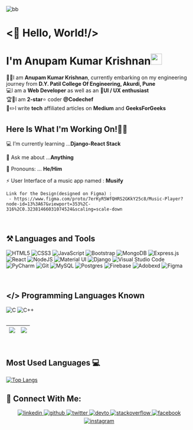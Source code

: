 ![bb](https://user-images.githubusercontent.com/69143883/123844900-358d2700-d931-11eb-9816-1480bde9c917.gif)

# <👋 Hello, World!/><br>
# I'm Anupam Kumar Krishnan<img src="https://raw.githubusercontent.com/MartinHeinz/MartinHeinz/master/wave.gif" width="30px"> 
👨‍🎓I am <b>Anupam Kumar Krishnan</b>, currently embarking on my engineering journey from <b>D.Y. Patil College Of Engineering, Akurdi, Pune</b><br>
💻I am a <b>Web Developer</b> as well as an 📱<b>UI / UX enthusiast</b><br>
🏆🥇I am <b>2-star</b>⭐️ coder <b>@Codechef</b><br>
📝✏️I write <b>tech</b> affiliated articles on <b>Medium</b> and <b>GeeksForGeeks</b><br>


## Here Is What I'm Working On!👨‍💻

  💻 I’m currently learning ...<strong>Django-React Stack</strong>

  🤔 Ask me about ...<strong>Anything</strong>
  
  👦 Pronouns: ... <strong>He/Him</strong>
    
  ⚡ User Interface of a music app named : <strong>Musify</strong>
   
    Link for the Design(designed on Figma) :
     - https://www.figma.com/proto/7erKyR5WfQHRS2GKkY25c8/Music-Player?node-id=13%3A67&viewport=353%2C-316%2C0.32381466031074524&scaling=scale-down
 
 <br>
  
  ## ⚒ Languages and Tools
   <img alt="HTML5" src="https://img.shields.io/badge/html5-%2340B783.svg?style=for-the-badge&logo=html5&logoColor=white"/>  <img alt="CSS3" src="https://img.shields.io/badge/css3-%2340B783.svg?style=for-the-badge&logo=css3&logoColor=white"/>  <img alt="JavaScript" src="https://img.shields.io/badge/javascript-%2340B783.svg?style=for-the-badge&logo=javascript&logoColor=white"/> <img alt="Bootstrap" src="https://img.shields.io/badge/bootstrap-%2340B783.svg?style=for-the-badge&logo=bootstrap&logoColor=white"/>  <img alt="MongoDB" src ="https://img.shields.io/badge/MongoDB-%2340B783.svg?style=for-the-badge&logo=mongodb&logoColor=white"/> <img alt="Express.js" src="https://img.shields.io/badge/express.js-%2340B783.svg?style=for-the-badge&logo=express&logoColor=white"/>  <img alt="React" src="https://img.shields.io/badge/react-%2340B783.svg?style=for-the-badge&logo=react&logoColor=white"/>  <img alt="NodeJS" src="https://img.shields.io/badge/node.js-%2340B783.svg?style=for-the-badge&logo=node-dot-js&logoColor=white"/>  <img alt="Material UI" src="https://img.shields.io/badge/materialui-%2340B783.svg?style=for-the-badge&logo=material-ui&logoColor=white"/>  <img alt="Django" src="https://img.shields.io/badge/django-%2340B783.svg?style=for-the-badge&logo=django&logoColor=white"/>  <img alt="Visual Studio Code" src="https://img.shields.io/badge/VisualStudioCode-40B783.svg?style=for-the-badge&logo=visual-studio-code&logoColor=white"/>  <img alt="PyCharm" src="https://img.shields.io/badge/pycharm-%2340B783?style=for-the-badge&logo=pycharm&logoColor=white&color=40B783&labelColor=40B783"/>  <img alt="Git" src="https://img.shields.io/badge/git-%2340B783.svg?style=for-the-badge&logo=git&logoColor=white"/>  <img alt="MySQL" src="https://img.shields.io/badge/mysql-%2340B783.svg?style=for-the-badge&logo=mysql&logoColor=white"/>  <img alt="Postgres" src ="https://img.shields.io/badge/postgres-%2340B783.svg?style=for-the-badge&logo=postgresql&logoColor=white"/>  <img alt="Firebase" src="https://img.shields.io/badge/firebase-%2340B783.svg?style=for-the-badge&logo=firebase&logoColor=white"/> <img alt="Adobexd" src="https://img.shields.io/badge/adobexd-%2340B783.svg?style=for-the-badge&logo=adobexd&logoColor=white"/>  <img alt="Figma" src="https://img.shields.io/badge/figma-%2340B783.svg?style=for-the-badge&logo=figma&logoColor=white"/> 
  
<br>
  
 ## </> Programming Languages Known

 <img alt="C" src="https://img.shields.io/badge/c-%2340B783.svg?style=for-the-badge&logo=c&logoColor=white"/> <img alt="C++" src="https://img.shields.io/badge/c++-%2340B783.svg?style=for-the-badge&logo=c%2B%2B&logoColor=white"/>
 <br><br>
 
|<img src="https://github-readme-stats.vercel.app/api?username=anupam-kumar-krishnan&&show_icons=true&theme=vue-dark&count_private=true&include_all_commits=true"/>|<img src="https://github-readme-streak-stats.herokuapp.com/?user=anupam-kumar-krishnan&theme=vue-dark"/>|
|---|---|
 <br>
 
 ## Most Used Languages 💻

[![Top Langs](https://github-readme-stats.vercel.app/api/top-langs/?username=anupam-kumar-krishnan&layout=compact&theme=vue-dark)](https://github.com/anupam-kumar-krishnan)<br>
 
## 🤝 Connect With Me:  
  
  <div align="center">
 <a href= "https://www.linkedin.com/in/anupam-kumar-krishnan-614373194/">
<img src=https://img.shields.io/badge/linkedin-%2340B783.svg?&style=for-the-badge&logo=linkedin&logoColor=white alt=linkedin style="margin-bottom: 5px;" />
</a>
<a href="https://github.com/anupam-kumar-krishnan" target="_blank">
<img src=https://img.shields.io/badge/github-%2340B783.svg?&style=for-the-badge&logo=github&logoColor=white alt=github style="margin-bottom: 5px;" />
</a>
<a href="https://twitter.com/krishnan_anupan" target="_blank">
<img src=https://img.shields.io/badge/twitter-%2340B783.svg?&style=for-the-badge&logo=twitter&logoColor=white alt=twitter style="margin-bottom: 5px;" />
</a>
<a href="https://dev.to/anupamkumarkrishnan" target="_blank">
<img src=https://img.shields.io/badge/dev.to-%2340B783.svg?&style=for-the-badge&logo=dev.to&logoColor=white alt=devto style="margin-bottom: 5px;" />
</a>
<a href="https://stackoverflow.com/users/14772878/anupam-kumar-krishnan?tab=profile" target="_blank">
<img src=https://img.shields.io/badge/stackoverflow-%2340B783.svg?&style=for-the-badge&logo=stackoverflow&logoColor=white alt=stackoverflow style="margin-bottom: 5px;" />
</a> 
<a href="https://www.facebook.com/anupamk.krishnan" target="_blank">
<img src=https://img.shields.io/badge/facebook-%2340B783.svg?&style=for-the-badge&logo=facebook&logoColor=white alt=facebook style="margin-bottom: 5px;" />
</a>
<a href="https://instagram.com/_anupam_kumar_krishnan_" target="_blank">
<img src=https://img.shields.io/badge/instagram-%2340B783.svg?&style=for-the-badge&logo=instagram&logoColor=white alt=instagram style="margin-bottom: 5px;" />
</a>
  
</div>
